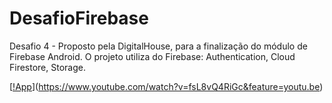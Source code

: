 # DesafioFirebase
Desafio 4 - Proposto pela DigitalHouse, para a finalização do módulo de Firebase Android. O projeto utiliza do Firebase: Authentication, Cloud Firestore, Storage.

[[!App](https://j.gifs.com/GvL2zQ.gif)](https://www.youtube.com/watch?v=fsL8vQ4RiGc&feature=youtu.be)
